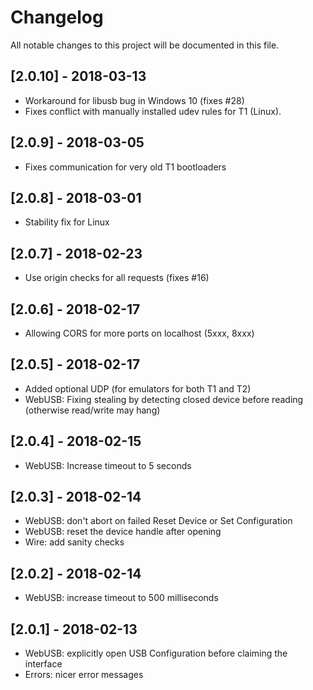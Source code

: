 # Changelog
All notable changes to this project will be documented in this file.


## [2.0.10] - 2018-03-13
- Workaround for libusb bug in Windows 10 (fixes #28)
- Fixes conflict with manually installed udev rules for T1 (Linux).

## [2.0.9] - 2018-03-05
- Fixes communication for very old T1 bootloaders

## [2.0.8] - 2018-03-01
- Stability fix for Linux

## [2.0.7] - 2018-02-23
- Use origin checks for all requests (fixes #16)

## [2.0.6] - 2018-02-17
- Allowing CORS for more ports on localhost (5xxx, 8xxx)

## [2.0.5] - 2018-02-17
- Added optional UDP (for emulators for both T1 and T2)
- WebUSB: Fixing stealing by detecting closed device before reading (otherwise read/write may hang)

## [2.0.4] - 2018-02-15
- WebUSB: Increase timeout to 5 seconds

## [2.0.3] - 2018-02-14
- WebUSB: don't abort on failed Reset Device or Set Configuration
- WebUSB: reset the device handle after opening
- Wire: add sanity checks

## [2.0.2] - 2018-02-14
- WebUSB: increase timeout to 500 milliseconds

## [2.0.1] - 2018-02-13
- WebUSB: explicitly open USB Configuration before claiming the interface
- Errors: nicer error messages
